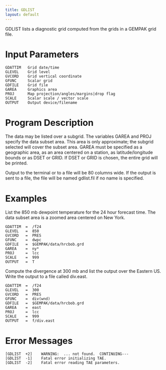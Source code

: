 ```yaml
---
title: GDLIST
layout: default
---
```


GDLIST lists a diagnostic grid computed from the grids in a
GEMPAK grid file.

# Input Parameters
 
	GDATTIM   Grid date/time
	GLEVEL    Grid level
	GVCORD    Grid vertical coordinate
	GFUNC     Scalar grid
	GDFILE    Grid file
	GAREA     Graphics area
	PROJ      Map projection/angles/margins|drop flag
	SCALE     Scalar scale / vector scale
	OUTPUT    Output device/filename
 
 

# Program Description

The data may be listed over a subgrid.  The variables GAREA
and PROJ specify the data subset area.  This area is only
approximate; the subgrid selected will cover the subset area.
GAREA must be specified as a geographic area, as an area
centered on a station, as latitude/longitude bounds or as
DSET or GRID.  If DSET or GRID is chosen, the entire grid
will be printed.

Output to the terminal or to a file will be 80 columns wide.
If the output is sent to a file, the file will be named
gdlist.fil if no name is specified.

 
# Examples
 
List the 850 mb dewpoint temperature for the 24 hour
 	forecast time.  The data subset area is a zoomed area
	centered on New York.

	GDATTIM	 =  /f24
	GLEVEL	 =  850
	GVCORD	 =  PRES
	GFUNC	 =  dwpc
	GDFILE	 =  $GEMPAK/data/hrcbob.grd
	GAREA	 =  ny*
	PROJ	 =  lcc
	SCALE	 =  999
	OUTPUT	 =  T

Compute the divergence at 300 mb and list the output
	over the Eastern US.  Write the output to a file
	called div.east.
    
    GDATTIM	 =  /f24
    GLEVEL	 =  300
    GVCORD	 =  PRES
    GFUNC	 =  div(wnd)
    GDFILE	 =  $GEMPAK/data/hrcbob.grd
    GAREA	 =  east
    PROJ	 =  lcc
    SCALE	 =  999
    OUTPUT	 =  f/div.east

# Error Messages
 
	[GDLIST  +2]    WARNING:  ... not found.  CONTINUING---
	[GDLIST  -1]    Fatal error initializing TAE.
	[GDLIST  -2]    Fatal error reading TAE parameters.
